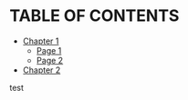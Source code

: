 # TABLE OF CONTENTS

- [Chapter 1](README.md)
    - [Page 1](page01.md)
    - [Page 2](page02.md)
- [Chapter 2](forms/page01.md)

test
